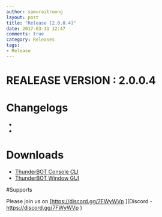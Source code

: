 ```yaml
---
author: samuraitruong
layout: post
title: "Release [2.0.0.4]"
date: 2017-03-11 12:47
comments: true
category: Releases
tags:
- Release
---
```


# REALEASE VERSION : 2.0.0.4

# Changelogs
- 
- 

# Downloads
- [ThunderBOT Console CLI](/releases/2.0.0.4/ThunderBOT.CLI.zip)
- [ThunderBOT Window GUI](/releases/2.0.0.4/ThunderBOT.Win.zip)


#Supports

Please join us on [https://discord.gg/7FWyWVp ](Discord - https://discord.gg/7FWyWVp )